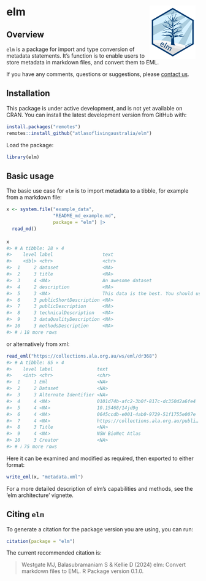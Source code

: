 
<!-- README.md is generated from README.Rmd. Please edit that file -->

# elm <img src="man/figures/logo.png" align="right" style="margin: 0px 10px 0px 10px;" alt="" width="120"/><br>

## Overview

`elm` is a package for import and type conversion of metadata
statements. It’s function is to enable users to store metadata in
markdown files, and convert them to EML.

If you have any comments, questions or suggestions, please [contact
us](mailto:support@ala.org.au).

## Installation

This package is under active development, and is not yet available on
CRAN. You can install the latest development version from GitHub with:

``` r
install.packages("remotes")
remotes::install_github("atlasoflivingaustralia/elm")
```

Load the package:

``` r
library(elm)
```

## Basic usage

The basic use case for `elm` is to import metadata to a tibble, for
example from a markdown file:

``` r
x <- system.file("example_data", 
                 "README_md_example.md", 
                 package = "elm") |>
  read_md()

x 
#> # A tibble: 28 × 4
#>    level label                  text                                  attributes
#>    <dbl> <chr>                  <chr>                                 <list>    
#>  1     2 dataset                <NA>                                  <lgl [1]> 
#>  2     3 title                  <NA>                                  <lgl [1]> 
#>  3     4 <NA>                   An awesome dataset                    <NULL>    
#>  4     2 description            <NA>                                  <lgl [1]> 
#>  5     3 <NA>                   This data is the best. You should us… <NULL>    
#>  6     3 publicShortDescription <NA>                                  <lgl [1]> 
#>  7     3 publicDescription      <NA>                                  <lgl [1]> 
#>  8     3 technicalDescription   <NA>                                  <lgl [1]> 
#>  9     3 dataQualityDescription <NA>                                  <lgl [1]> 
#> 10     3 methodsDescription     <NA>                                  <lgl [1]> 
#> # ℹ 18 more rows
```

or alternatively from xml:

``` r
read_eml("https://collections.ala.org.au/ws/eml/dr368")
#> # A tibble: 85 × 4
#>    level label                text                                  attributes  
#>    <int> <chr>                <chr>                                 <list>      
#>  1     1 Eml                  <NA>                                  <named list>
#>  2     2 Dataset              <NA>                                  <named list>
#>  3     3 Alternate Identifier <NA>                                  <lgl [1]>   
#>  4     4 <NA>                 0101d74b-afc2-3b0f-817c-dc350d2a6fe4  <lgl [1]>   
#>  5     4 <NA>                 10.15468/14jd9g                       <lgl [1]>   
#>  6     4 <NA>                 0645ccdb-e001-4ab0-9729-51f1755e007e  <lgl [1]>   
#>  7     4 <NA>                 https://collections.ala.org.au/publi… <lgl [1]>   
#>  8     3 Title                <NA>                                  <named list>
#>  9     4 <NA>                 NSW BioNet Atlas                      <lgl [1]>   
#> 10     3 Creator              <NA>                                  <named list>
#> # ℹ 75 more rows
```

Here it can be examined and modified as required, then exported to
either format:

``` r
write_eml(x, "metadata.xml")
```

For a more detailed description of elm’s capabilities and methods, see
the ‘elm architecture’ vignette.

## Citing `elm`

To generate a citation for the package version you are using, you can
run:

``` r
citation(package = "elm")
```

The current recommended citation is:

> Westgate MJ, Balasubramaniam S & Kellie D (2024) elm: Convert markdown
> files to EML. R Package version 0.1.0.
